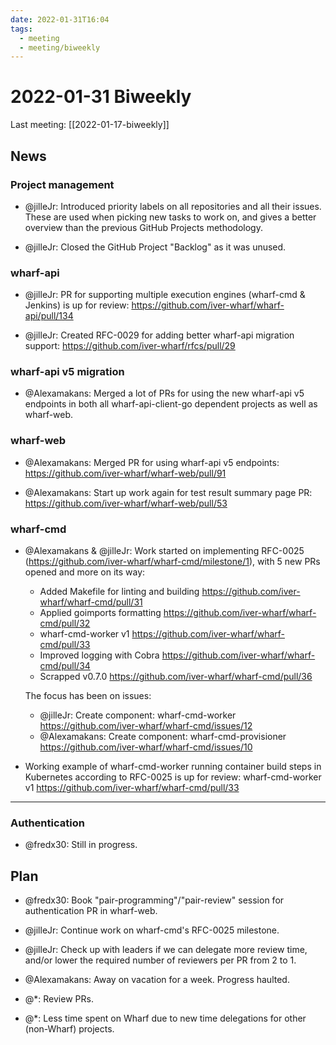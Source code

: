 ```yaml
---
date: 2022-01-31T16:04
tags:
  - meeting
  - meeting/biweekly
---
```


# 2022-01-31 Biweekly

Last meeting: [[2022-01-17-biweekly]]

## News

### Project management

- @jilleJr: Introduced priority labels on all repositories and all their issues.
  These are used when picking new tasks to work on, and gives a better overview
  than the previous GitHub Projects methodology.

- @jilleJr: Closed the GitHub Project "Backlog" as it was unused.

### wharf-api

- @jilleJr: PR for supporting multiple execution engines (wharf-cmd & Jenkins)
  is up for review: <https://github.com/iver-wharf/wharf-api/pull/134>
  
- @jilleJr: Created RFC-0029 for adding better wharf-api migration support: <https://github.com/iver-wharf/rfcs/pull/29>
  
### wharf-api v5 migration

- @Alexamakans: Merged a lot of PRs for using the new wharf-api v5 endpoints
  in both all wharf-api-client-go dependent projects as well as wharf-web.
  
### wharf-web

- @Alexamakans: Merged PR for using wharf-api v5 endpoints: <https://github.com/iver-wharf/wharf-web/pull/91>

- @Alexamakans: Start up work again for test result summary page PR: <https://github.com/iver-wharf/wharf-web/pull/53>

### wharf-cmd

- @Alexamakans & @jilleJr: Work started on implementing RFC-0025 (<https://github.com/iver-wharf/wharf-cmd/milestone/1>),
  with 5 new PRs opened and more on its way:
  
  - Added Makefile for linting and building <https://github.com/iver-wharf/wharf-cmd/pull/31>
  - Applied goimports formatting <https://github.com/iver-wharf/wharf-cmd/pull/32>
  - wharf-cmd-worker v1 <https://github.com/iver-wharf/wharf-cmd/pull/33>
  - Improved logging with Cobra <https://github.com/iver-wharf/wharf-cmd/pull/34>
  - Scrapped v0.7.0 <https://github.com/iver-wharf/wharf-cmd/pull/36>
  
  The focus has been on issues:
  
  - @jilleJr: Create component: wharf-cmd-worker <https://github.com/iver-wharf/wharf-cmd/issues/12>
  - @Alexamakans: Create component: wharf-cmd-provisioner <https://github.com/iver-wharf/wharf-cmd/issues/10>

- Working example of wharf-cmd-worker running container build steps in
  Kubernetes according to RFC-0025 is up for review: wharf-cmd-worker v1
  <https://github.com/iver-wharf/wharf-cmd/pull/33>

---

### Authentication

- @fredx30: Still in progress.

## Plan

- @fredx30: Book "pair-programming"/"pair-review" session for authentication PR in wharf-web.

- @jilleJr: Continue work on wharf-cmd's RFC-0025 milestone.

- @jilleJr: Check up with leaders if we can delegate more review time, and/or
  lower the required number of reviewers per PR from 2 to 1.

- @Alexamakans: Away on vacation for a week. Progress haulted.

- @\*: Review PRs.

- @\*: Less time spent on Wharf due to new time delegations for other
  (non-Wharf) projects.


